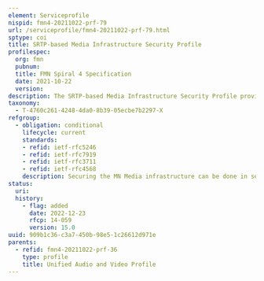 ```yaml
---
element: Serviceprofile
nispid: fmn4-20211022-prf-79
url: /serviceprofile/fmn4-20211022-prf-79.html
sptype: coi
title: SRTP-based Media Infrastructure Security Profile
profilespec:
  org: fmn
  pubnum: 
  title: FMN Spiral 4 Specification
  date: 2021-10-22
  version: 
description: The SRTP-based Media Infrastructure Security Profile provides security standards that are used for security of media infrastructure based on Transport Layer Security (TLS) and Secure Real-time Transport Protocol (SRTP).
taxonomy:
  - T-4760c261-4248-4da0-8b39-05ecbe7b2297-X
refgroup:
  - obligation: conditional
    lifecycle: current
    standards: 
    - refid: ietf-rfc5246
    - refid: ietf-rfc7919
    - refid: ietf-rfc3711
    - refid: ietf-rfc4568
    description: Securing the MN Media infrastructure can be done in several ways and that the selection of the appropriate method is to be done during the mission planning. For this specific method, the following standard apply.
status:
  uri: 
  history: 
    - flag: added
      date: 2022-12-23
      rfcp: 14-059
      version: 15.0
uuid: 909b1c36-c3a7-450b-98e5-1c26612d971e
parents:
  - refid: fmn4-20211022-prf-36
    type: profile
    title: Unified Audio and Video Profile
---
```

